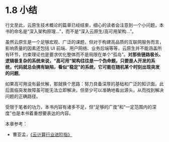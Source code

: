 # 1.8 小结

行文至此，云原生技术概论的篇章已经结束，细心的读者会注意到一个小问题，本书的命名是“深入架构原理...”，而不是“深入云原生/高可用架构...”。

虽然云原生是一个足够宏观、广泛的课题，但对于构建高品质的互联网服务而言，影响质量的因素还包括 UI 前端、用户网络、业务后端等等，云原生并不能涵盖所有环节，约束理论也是要求优化整体而不是局限在单个“孤岛”。**对那些链路极长、逻辑极复杂的系统来说，“高可用”架构往往是一个伪命题，只要是人开发的系统，代码就总会携有缺陷，看似“稳定”的系统，它可能在随机某个时刻出现突发的问题**。

如果高可用没有最优解，那就换个思路：努力具备深厚的基础和广泛的知识面。此后面临突发故障虽可能无法立即解决，但至少可以准确地看出源头，从而找到解决问题的正确路径。

受限于笔者的功力，本书内容有诸多不足，但“足够的广度”和“一定范围内的深度”也是本书着重想要表达的内容。

本章参考：

- 曹亚孟，[《云计算行业进阶指》](https://book.douban.com/subject/36896561/)